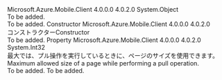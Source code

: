 <Type Name="PullOptions" FullName="Microsoft.WindowsAzure.MobileServices.Sync.PullOptions">
  <TypeSignature Language="C#" Value="public class PullOptions" />
  <TypeSignature Language="ILAsm" Value=".class public auto ansi beforefieldinit PullOptions extends System.Object" />
  <TypeSignature Language="DocId" Value="T:Microsoft.WindowsAzure.MobileServices.Sync.PullOptions" />
  <TypeSignature Language="VB.NET" Value="Public Class PullOptions" />
  <TypeSignature Language="F#" Value="type PullOptions = class" />
  <AssemblyInfo>
    <AssemblyName>Microsoft.Azure.Mobile.Client</AssemblyName>
    <AssemblyVersion>4.0.0.0</AssemblyVersion>
    <AssemblyVersion>4.0.2.0</AssemblyVersion>
  </AssemblyInfo>
  <Base>
    <BaseTypeName>System.Object</BaseTypeName>
  </Base>
  <Interfaces />
  <Docs>
    <summary>To be added.</summary>
    <remarks>To be added.</remarks>
  </Docs>
  <Members>
    <Member MemberName=".ctor">
      <MemberSignature Language="C#" Value="public PullOptions ();" />
      <MemberSignature Language="ILAsm" Value=".method public hidebysig specialname rtspecialname instance void .ctor() cil managed" />
      <MemberSignature Language="DocId" Value="M:Microsoft.WindowsAzure.MobileServices.Sync.PullOptions.#ctor" />
      <MemberSignature Language="VB.NET" Value="Public Sub New ()" />
      <MemberType>Constructor</MemberType>
      <AssemblyInfo>
        <AssemblyName>Microsoft.Azure.Mobile.Client</AssemblyName>
        <AssemblyVersion>4.0.0.0</AssemblyVersion>
        <AssemblyVersion>4.0.2.0</AssemblyVersion>
      </AssemblyInfo>
      <Parameters />
      <Docs>
        <summary>
            <span data-ttu-id="caa49-101">コンストラクター</span><span class="sxs-lookup"><span data-stu-id="caa49-101">Constructor</span></span>
            </summary>
        <remarks>To be added.</remarks>
      </Docs>
    </Member>
    <Member MemberName="MaxPageSize">
      <MemberSignature Language="C#" Value="public int MaxPageSize { get; set; }" />
      <MemberSignature Language="ILAsm" Value=".property instance int32 MaxPageSize" />
      <MemberSignature Language="DocId" Value="P:Microsoft.WindowsAzure.MobileServices.Sync.PullOptions.MaxPageSize" />
      <MemberSignature Language="VB.NET" Value="Public Property MaxPageSize As Integer" />
      <MemberSignature Language="F#" Value="member this.MaxPageSize : int with get, set" Usage="Microsoft.WindowsAzure.MobileServices.Sync.PullOptions.MaxPageSize" />
      <MemberType>Property</MemberType>
      <AssemblyInfo>
        <AssemblyName>Microsoft.Azure.Mobile.Client</AssemblyName>
        <AssemblyVersion>4.0.0.0</AssemblyVersion>
        <AssemblyVersion>4.0.2.0</AssemblyVersion>
      </AssemblyInfo>
      <ReturnValue>
        <ReturnType>System.Int32</ReturnType>
      </ReturnValue>
      <Docs>
        <summary>
            <span data-ttu-id="caa49-102">最大では、プル操作を実行しているときに、ページのサイズを使用できます。</span><span class="sxs-lookup"><span data-stu-id="caa49-102">Maximum allowed size of a page while performing a pull operation.</span></span>
            </summary>
        <value>To be added.</value>
        <remarks>To be added.</remarks>
      </Docs>
    </Member>
  </Members>
</Type>